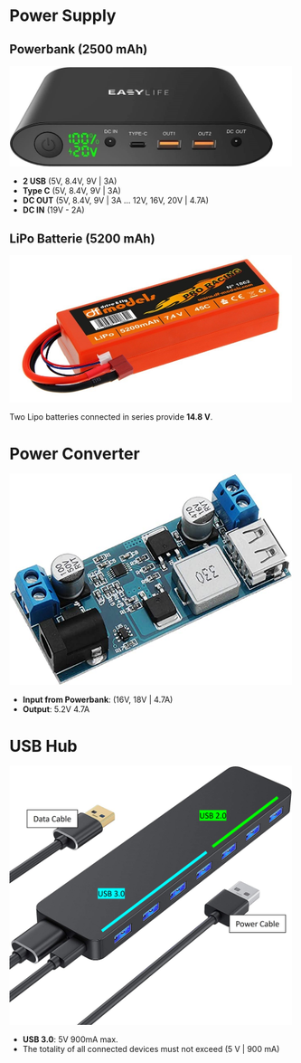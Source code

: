 # Power Supply
## Powerbank (2500 mAh)

<img src="../images/Powerbank.jpg" title="MXCarkit" width="500">

* **2 USB** (5V, 8.4V, 9V | 3A)
* **Type C** (5V, 8.4V, 9V | 3A) 
* **DC OUT** (5V, 8.4V, 9V | 3A ... 12V, 16V, 20V | 4.7A)
* **DC IN** (19V - 2A)


## LiPo Batterie (5200 mAh)
<img src="../images/LiPo.jpg" title="MXCarkit" width="500">

Two Lipo batteries connected in series provide **14.8 V**.

# Power Converter
<img src="../images/power_converter.jpg" title="MXCarkit" width="500">

* **Input from Powerbank**: (16V, 18V | 4.7A)
* **Output**: 5.2V 4.7A
  
# USB Hub
<img src="../images/usb_hub.jpg" title="MXCarkit" width="500">

* **USB 3.0**: 5V 900mA max.
* The totality of all connected devices must not exceed (5 V | 900 mA)